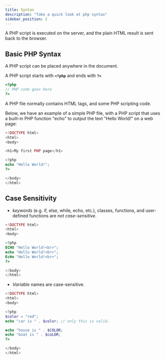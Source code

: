 ```yaml
---
title: Syntax
description: "Take a quick look at php syntax"
sidebar_position: 2
---
```


A PHP script is executed on the server, and the plain HTML result is sent back to the browser.

## Basic PHP Syntax

A PHP script can be placed anywhere in the document.

A PHP script starts with **`<?php`** and ends with **`?>`**

```php
<?php
// PHP code goes here
?>
```

A PHP file normally contains HTML tags, and some PHP scripting code.

Below, we have an example of a simple PHP file, with a PHP script that uses a built-in PHP function "echo" to output the text "Hello World!" on a web page:

```php
<!DOCTYPE html>
<html>
<body>

<h1>My first PHP page</h1>

<?php
echo "Hello World!";
?>

</body>
</html>
```

## Case Sensitivity

- _keywords_ (e.g. if, else, while, echo, etc.), classes, functions, and user-defined functions are _not case-sensitive_.

```php
<!DOCTYPE html>
<html>
<body>

<?php
ECHO "Hello World!<br>";
echo "Hello World!<br>";
EcHo "Hello World!<br>";
?>

</body>
</html>
```

- _Variable_ names are case-sensitive.
```php
<!DOCTYPE html>
<html>
<body>

<?php
$color = "red";
echo "car is " . $color; // only this is valid.

echo "house is " . $COLOR;
echo "boat is " . $coLOR;
?>

</body>
</html>
```